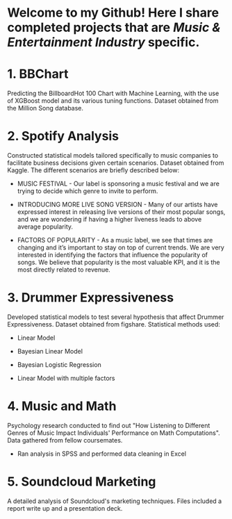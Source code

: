 # Welcome to my Github! Here I share completed projects that are <i>Music & Entertainment Industry</i> specific.
 
 
# 1. BBChart
Predicting the BillboardHot 100 Chart with Machine Learning, with the use of XGBoost model and its various tuning functions. Dataset obtained from the Million Song database. 


# 2. Spotify Analysis
Constructed statistical models tailored specifically to music companies to facilitate business decisions given certain scenarios. Dataset obtained from Kaggle. The different scenarios are briefly described below: 
 
- MUSIC FESTIVAL - Our label is sponsoring a music festival and we are trying to decide which genre to invite to perform. 

- INTRODUCING MORE LIVE SONG VERSION - Many of our artists have expressed interest in releasing live versions of their most popular songs, and we are wondering if having a higher liveness leads to above average popularity. 

- FACTORS OF POPULARITY - As a music label, we see that times are changing and it’s important to stay on top of current trends. We are very interested in identifying the factors that influence the popularity of songs. We believe that popularity is the most valuable KPI, and it is the most directly related to revenue.


# 3. Drummer Expressiveness 
Developed statistical models to test several hypothesis that affect Drummer Expressiveness. Dataset obtained from figshare. Statistical methods used:
- Linear Model 

- Bayesian Linear Model

- Bayesian Logistic Regression

- Linear Model with multiple factors


# 4. Music and Math
Psychology research conducted to find out "How Listening to Different Genres of Music Impact Individuals' Performance on Math Computations". Data gathered from fellow coursemates.
- Ran analysis in SPSS and performed data cleaning in Excel 


# 5. Soundcloud Marketing 
A detailed analysis of Soundcloud's marketing techniques. Files included a report write up and a presentation deck. 




